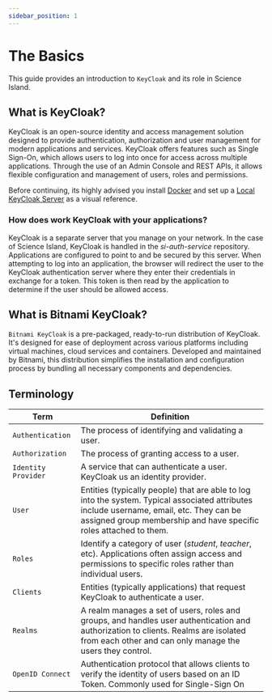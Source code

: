 ```yaml
---
sidebar_position: 1
---
```


# The Basics

This guide provides an introduction to `KeyCloak` and its role in Science Island.

## What is KeyCloak?
KeyCloak is an open-source identity and access management solution designed to provide authentication, authorization and user management for modern applications and services. KeyCloak offers features such as Single Sign-On, which allows users to log into once for access across multiple applications. Through the use of an Admin Console and REST APIs, it allows flexible configuration and management of users, roles and permissions.

Before continuing, its highly advised you install [Docker](../03-docker/01-the-basics.md) and set up a [Local KeyCloak Server](https://www.keycloak.org/getting-started/getting-started-docker) as a visual reference.

### How does work KeyCloak with your applications?
KeyCloak is a separate server that you manage on your network. In the case of Science Island, KeyCloak is handled in the *si-auth-service* repository. Applications are configured to point to and be secured by this server. When attempting to log into an application, the browser will redirect the user to the KeyCloak authentication server where they enter their credentials in exchange for a token. This token is then read by the application to determine if the user should be allowed access.

## What is Bitnami KeyCloak?
`Bitnami KeyCloak` is a pre-packaged, ready-to-run distribution of KeyCloak. It's designed for ease of deployment across various platforms including virtual machines, cloud services and containers. Developed and maintained by Bitnami, this distribution simplifies the installation and configuration process by bundling all necessary components and dependencies.

## Terminology
| Term              | Definition                |
| ----------------- | ------------------------- |
| `Authentication`  | The process of identifying and validating a user.|
| `Authorization`   | The process of granting access to a user.|
| `Identity Provider` | A service that can authenticate a user. KeyCloak us an identity provider. |
| `User`            | Entities (typically people) that are able to log into the system. Typical associated attributes include username, email, etc. They can be assigned group membership and have specific roles attached to them. |
| `Roles`           | Identify a category of user (*student*, *teacher*, etc). Applications often assign access and permissions to specific roles rather than individual users. |
| `Clients`         | Entities (typically applications) that request KeyCloak to authenticate a user.|
| `Realms`          | A realm manages a set of users, roles and groups, and handles user authentication and authorization to clients. Realms are isolated from each other and can only manage the users they control.|
| `OpenID Connect`  | Authentication protocol that allows clients to verify the identity of users based on an ID Token. Commonly used for Single-Sign On |
